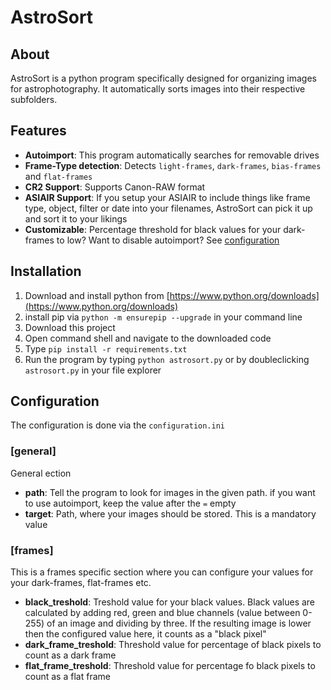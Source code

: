 # AstroSort

## About
AstroSort is a python program specifically designed for organizing images for astrophotography.
It automatically sorts images into their respective subfolders.

## Features
- **Autoimport**: This program automatically searches for removable drives
- **Frame-Type detection**: Detects `light-frames`, `dark-frames`, `bias-frames` and `flat-frames`
- **CR2 Support**: Supports Canon-RAW format
- **ASIAIR Support**: If you setup your ASIAIR to include things like frame type, object, filter or date into your filenames, AstroSort can pick it up and sort it to your likings
- **Customizable**: Percentage threshold for black values for your dark-frames to low? Want to disable autoimport? See [configuration](configuration)

## Installation
1. Download and install python from [https://www.python.org/downloads](https://www.python.org/downloads)
2. install pip via `python -m ensurepip --upgrade` in your command line
2. Download this project
3. Open command shell and navigate to the downloaded code
4. Type `pip install -r requirements.txt` 
5. Run the program by typing `python astrosort.py` or by doubleclicking `astrosort.py` in your file explorer

## Configuration
The configuration is done via the `configuration.ini`

### [general]
General ection
- **path**: Tell the program to look for images in the given path. if you want to use autoimport, keep the value after the `=` empty
- **target**: Path, where your images should be stored. This is a mandatory value

### [frames]
This is a frames specific section where you can configure your values for your dark-frames, flat-frames etc.
- **black_treshold**: Treshold value for your black values. Black values are calculated by adding red, green and blue channels (value between 0-255) of an image and dividing by three. If the resulting image is lower then the configured value here, it counts as a "black pixel" 
- **dark_frame_treshold**: Threshold value for percentage of black pixels to count as a dark frame
- **flat_frame_treshold**: Threshold value for percentage fo black pixels to count as a flat frame